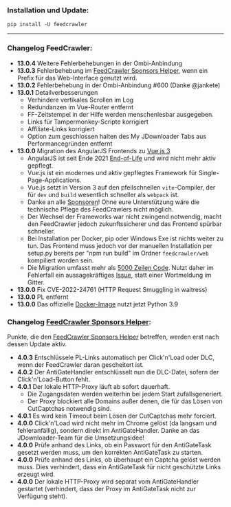 ### Installation und Update:

`pip install -U feedcrawler`

---

### Changelog FeedCrawler:

- **13.0.4** Weitere Fehlerbehebungen in der Ombi-Anbindung
- **13.0.3** Fehlerbehebung im [FeedCrawler Sponsors Helper](https://github.com/rix1337/FeedCrawler/wiki/5.-FeedCrawler-Sponsors-Helper),
    wenn ein Prefix für das Web-Interface genutzt wird.
- **13.0.2** Fehlerbehebung in der Ombi-Anbindung #600 (Danke @jankete)
- **13.0.1** Detailverbesserungen
    - Verhindere vertikales Scrollen im Log
    - Redundanzen im Vue-Router entfernt
    - FF-Zeitstempel in der Hilfe werden menschenlesbar ausgegeben.
    - Links für Tampermonkey-Scripte korrigiert
    - Affiliate-Links korrigiert
    - Option zum geschlossen halten des My JDownloader Tabs aus Performancegründen entfernt
- **13.0.0** Migration des AngularJS Frontends zu [Vue.js 3](https://vuejs.org/)
    - AngularJS ist seit Ende 2021 [End-of-Life](https://docs.angularjs.org/misc/version-support-status) und wird nicht
      mehr aktiv gepflegt.
    - Vue.js ist ein modernes und aktiv gepflegtes Framework für Single-Page-Applications.
    - Vue.js setzt in Version 3 auf den pfeilschnellen `vite`-Compiler, der für `dev` und `build` wesentlich schneller
      als `webpack` ist.
    - Danke an alle [Sponsoren](https://github.com/sponsors/rix1337/)! Ohne eure Unterstützung wäre die technische
      Pflege des FeedCrawlers nicht möglich.
    - Der Wechsel der Frameworks war nicht zwingend notwendig, macht den FeedCrawler jedoch zukunftssicherer und das
      Frontend spürbar schneller.
    - Bei Installation per Docker, pip oder Windows Exe ist nichts weiter zu tun. Das Frontend muss jedoch vor der
      manuellen Installation per setup.py bereits per "npm run build" im Ordner `feedcrawler/web` kompiliert worden
      sein.
    - Die Migration umfasst mehr als [5000 Zeilen Code](https://github.com/rix1337/FeedCrawler/pull/594/files). Nutzt
      daher im Fehlerfall ein aussagekräftiges [Issue](https://github.com/rix1337/FeedCrawler/issues/new), statt einer
      Wortmeldung im Gitter.
- **13.0.0** Fix CVE-2022-24761 (HTTP Request Smuggling in waitress)
- **13.0.0** PL entfernt
- **13.0.0** Das offizielle [Docker-Image](https://registry.hub.docker.com/r/rix1337/docker-feedcrawler) nutzt jetzt
  Python 3.9

### Changelog [FeedCrawler Sponsors Helper](https://github.com/rix1337/FeedCrawler/wiki/5.-FeedCrawler-Sponsors-Helper):

Punkte, die den [FeedCrawler Sponsors Helper](https://github.com/rix1337/RSScrawler/wiki/5.-FeedCrawler-Sponsors-Helper)
betreffen, werden erst nach dessen Update aktiv.

- **4.0.3** Entschlüssele PL-Links automatisch per Click'n'Load oder DLC, wenn der FeedCrawler daran gescheitert ist.
- **4.0.2** Der AntiGateHandler entschlüsselt nun die DLC-Datei, sofern der Click'n'Load-Button fehlt.
- **4.0.1** Der lokale HTTP-Proxy läuft ab sofort dauerhaft.
    - Die Zugangsdaten werden weiterhin bei jedem Start zufallsgeneriert.
    - Der Proxy blockiert alle Domains außer denen, die für das Lösen von CutCaptchas notwendig sind.
- **4.0.1** Es wird kein Timeout beim Lösen der CutCaptchas mehr forciert.
- **4.0.0** Click'n'Load wird nicht mehr im Chrome gelöst (da langsam und fehleranfällig), sondern direkt im
  AntiGateHandler. Danke an das JDownloader-Team für die Umsetzungsidee!
- **4.0.0** Prüfe anhand des Links, ob ein Passwort für den AntiGateTask gesetzt werden muss, um den korrekten
  AntiGateTask zu starten.
- **4.0.0** Prüfe anhand des Links, ob überhaupt ein Captcha gelöst werden muss. Dies verhindert, dass ein AntiGateTask
  für nicht geschützte Links erzeugt wird.
- **4.0.0** Der lokale HTTP-Proxy wird separat vom AntiGateHandler gestartet (verhindert, dass der Proxy im AntiGateTask
  nicht zur Verfügung steht). 
